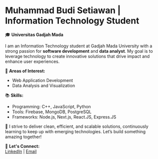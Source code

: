 # Muhammad Budi Setiawan | Information Technology Student

🎓 **Universitas Gadjah Mada**  

I am an Information Technology student at Gadjah Mada University with a strong passion for **software development** and **data analyst**. My goal is to leverage technology to create innovative solutions that drive impact and enhance user experiences.

🌟 **Areas of Interest:**  
- Web Application Development  
- Data Analysis and Visualization

📚 **Skills:**  
- Programming: C++, JavaScript, Python  
- Tools: Firebase, MongoDB, PostgreSQL  
- Frameworks: Node.js, Next.js, React.JS, Express.JS

🚀 I strive to deliver clean, efficient, and scalable solutions, continuously learning to keep up with emerging technologies. Let’s build something amazing together!

💼 **Let's Connect:**  
[LinkedIn](https://www.linkedin.com/in/mbudis/) | [Email](mailto:muhammadbudisetiawan@mail.ugm.ac.id)
